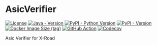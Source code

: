 <!--
This file is part of AsicVerifier and is released under
the AGPL-3.0-only License: https://opensource.org/license/agpl-v3/
-->

# AsicVerifier

[![License](https://img.shields.io/github/license/pipinfitriadi/asicverifier?logoColor=black&label=License&labelColor=black&color=brightgreen)](https://github.com/pipinfitriadi/asicverifier/blob/main/LICENSE)
[![Java - Version](https://img.shields.io/badge/8-ED8B00?logo=openjdk&logoColor=ED8B00&label=Java&labelColor=black)](https://openjdk.org/projects/jdk8/)
[![PyPI - Python Version](https://img.shields.io/pypi/pyversions/asicverifier?logo=python&label=Python&labelColor=black)](https://pypi.org/project/asicverifier/)
[![PyPI - Version](https://img.shields.io/pypi/v/asicverifier?logo=pypi&label=PyPI&labelColor=black)](https://pypi.org/project/asicverifier/)
[![Docker Image Size (tag)](https://img.shields.io/docker/image-size/pipinfitriadi/asicverifier/latest?logo=Docker&label=latest&labelColor=black)](https://hub.docker.com/r/pipinfitriadi/asicverifier)
[![GitHub Action](https://img.shields.io/github/actions/workflow/status/pipinfitriadi/asicverifier/ci-cd.yml?logo=GitHub&label=CI%2FCD&labelColor=black)](https://github.com/pipinfitriadi/asicverifier/actions/workflows/ci-cd.yml)
[![Codecov](https://img.shields.io/codecov/c/github/pipinfitriadi/asicverifier?logo=codecov&label=Coverage&labelColor=black)](https://app.codecov.io/github/pipinfitriadi/asicverifier)

Asic Verifier for X-Road
